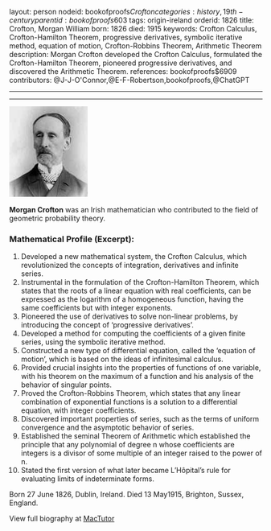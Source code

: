 layout: person
nodeid: bookofproofs$Crofton
categories: history,19th-century
parentid: bookofproofs$603
tags: origin-ireland
orderid: 1826
title: Crofton, Morgan William
born: 1826
died: 1915
keywords: Crofton Calculus, Crofton-Hamilton Theorem, progressive derivatives, symbolic iterative method, equation of motion, Crofton-Robbins Theorem, Arithmetic Theorem
description: Morgan Crofton developed the Crofton Calculus, formulated the Crofton-Hamilton Theorem, pioneered progressive derivatives, and discovered the Arithmetic Theorem.
references: bookofproofs$6909
contributors: @J-J-O'Connor,@E-F-Robertson,bookofproofs,@ChatGPT

---



---

![Crofton.jpg](https://github.com/bookofproofs/bookofproofs.github.io/blob/main/_sources/_assets/images/portraits/Crofton.jpg?raw=true)

**Morgan Crofton**  was an Irish mathematician who contributed to the field of geometric probability theory.

### Mathematical Profile (Excerpt):
1. Developed a new mathematical system, the Crofton Calculus, which revolutionized the concepts of integration, derivatives and infinite series.
2. Instrumental in the formulation of the Crofton-Hamilton Theorem, which states that the roots of a linear equation with real coefficients, can be expressed as the logarithm of a homogeneous function, having the same coefficients but with integer exponents.
3. Pioneered the use of derivatives to solve non-linear problems, by introducing the concept of ‘progressive derivatives’.
4. Developed a method for computing the coefficients of a given finite series, using the symbolic iterative method.
5. Constructed a new type of differential equation, called the ‘equation of motion’, which is based on the ideas of infinitesimal calculus.
6. Provided crucial insights into the properties of functions of one variable, with his theorem on the maximum of a function and his analysis of the behavior of singular points.
7. Proved the Crofton-Robbins Theorem, which states that any linear combination of exponential functions is a solution to a differential equation, with integer coefficients.
8. Discovered important properties of series, such as the terms of uniform convergence and the asymptotic behavior of series.
9. Established the seminal Theorem of Arithmetic which established the principle that any polynomial of degree n whose coefficients are integers is a divisor of some multiple of an integer raised to the power of n. 
10. Stated the first version of what later became L’Hôpital’s rule for evaluating limits of indeterminate forms.

Born 27 June 1826, Dublin, Ireland. Died 13 May1915, Brighton, Sussex, England.

View full biography at [MacTutor](https://mathshistory.st-andrews.ac.uk/Biographies/Crofton/)
